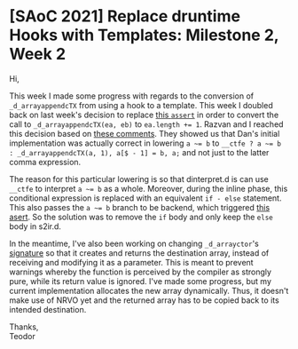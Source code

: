 # [SAoC 2021] Replace druntime Hooks with Templates: Milestone 2, Week 2

Hi,

This week I made some progress with regards to the conversion of `_d_arrayappendcTX` from using a hook to a template.
This week I doubled back on last week's decision to replace [this `assert`](https://github.com/dlang/dmd/blob/a890f134af71c553d74ea346650cdea1d2e5f0ad/src/dmd/dinterpret.d#L5038-L5041) in order to convert the call to `_d_arrayappendcTX(ea, eb)` to `ea.length += 1`.
Razvan and I reached this decision based on [these comments](https://github.com/dlang/dmd/pull/9982/files#r310356331).
They showed us that Dan's initial implementation was actually correct in lowering `a ~= b`
to `__ctfe ? a ~= b : _d_arrayappendcTX(a, 1), a[$ - 1] = b, a;` and not just to the latter comma expression.

The reason for this particular lowering is so that dinterpret.d is can use `__ctfe` to interpret `a ~= b` as a whole.
Moreover, during the inline phase, this conditional expression is replaced with an equivalent `if - else` statement.
This also passes the `a ~= b` branch to be backend, which triggered [this asert](https://github.com/dlang/dmd/blob/a890f134af71c553d74ea346650cdea1d2e5f0ad/src/dmd/e2ir.d#L3297).
So the solution was to remove the `if` body and only keep the `else` body in s2ir.d.

In the meantime, I've also been working on changing `_d_arrayctor`'s [signature](https://github.com/dlang/druntime/blob/20963f956c550b7b1b52849e5cf41f436d0df788/src/core/internal/array/construction.d#L24) so that it creates and returns the destination array, instead of receiving and modifying it as a parameter.
This is meant to prevent warnings whereby the function is perceived by the compiler as strongly pure, while its return value is ignored.
I've made some progress, but my current implementation allocates the new array dynamically.
Thus, it doesn't make use of NRVO yet and the returned array has to be copied back to its intended destination.

Thanks,\
Teodor
